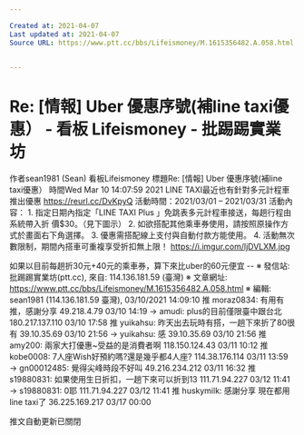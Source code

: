 ```yaml
---

Created at: 2021-04-07
Last updated at: 2021-04-07
Source URL: https://www.ptt.cc/bbs/Lifeismoney/M.1615356482.A.058.html


---
```


# Re: [情報] Uber 優惠序號(補line taxi優惠） - 看板 Lifeismoney - 批踢踢實業坊


作者sean1981 (Sean)
看板Lifeismoney
標題Re: \[情報\] Uber 優惠序號(補line taxi優惠）
時間Wed Mar 10 14:07:59 2021
LINE TAXI最近也有針對多元計程車推出優惠 <https://reurl.cc/DvKpyQ> 活動時間：2021/03/01 – 2021/03/31 活動內容： 1. 指定日期內指定「LINE TAXI Plus 」免跳表多元計程車接送，每趟行程由系統帶入折 價$30。（見下圖示） 2. 如欲搭配其他乘車券使用，請按照原操作方式於畫面右下角選擇。 3. 優惠需搭配線上支付與自動付款方能使用。 4. 活動無次數限制，期間內搭車可重複享受折扣無上限！ <https://i.imgur.com/ljDVLXM.jpg>

如果以目前每趟折30元+40元的乘車券，算下來比uber的60元便宜 -- ※ 發信站: 批踢踢實業坊(ptt.cc), 來自: 114.136.181.59 (臺灣) ※ 文章網址: <https://www.ptt.cc/bbs/Lifeismoney/M.1615356482.A.058.html> ※ 編輯: sean1981 (114.136.181.59 臺灣), 03/10/2021 14:09:10
推 moraz0834: 有用有推，感謝分享 49.218.4.79 03/10 14:19
→ amudi: plus的目前僅限臺中跟台北180.217.137.110 03/10 17:58
推 yuikahsu: 昨天出去玩時有搭，一趟下來折了80很有 39.10.35.69 03/10 21:56
→ yuikahsu: 感 39.10.35.69 03/10 21:56
推 amy200: 兩家大打優惠~受益的是消費者啊 118.150.124.43 03/11 10:12
推 kobe0008: 7人座Wish好預約嗎?還是幾乎都4人座? 114.38.176.114 03/11 13:59
→ gn00012485: 覺得尖峰時段不好叫 49.216.234.212 03/11 16:32
推 s19880831: 如果使用生日折扣，一趟下來可以折到13 111.71.94.227 03/12 11:41
→ s19880831: 0耶 111.71.94.227 03/12 11:41
推 huskymilk: 感謝分享 現在都用line taxi了 36.225.169.217 03/17 00:00

推文自動更新已關閉

